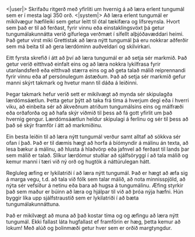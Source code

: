 <|user|>
Skrifaðu ritgerð með yfirliti um hvernig á að læra erlent tungumál sem er í mesta lagi 350 orð.
<|system|>
Að læra erlent tungumál er mikilvægur hæfileiki sem getur leitt til ótal tækifæra og lífsreynsla. Hvort sem það er til að ferðast, fyrir vinnu eða einstaklingsvöxt þá getur tungumálakunnátta verið gífurlega verðmæt í sífellt alþjóðavæddari heimi. Það getur virst miki Grettistak að læra nýtt tungumál þá eru nokkrar aðferðir sem má beita til að gera lærdóminn auðveldari og skilvirkari.

Eitt fyrsta skrefið í átt að því að læra tungumál er að setja sér markmið. Það getur verið eitthvað einfalt eins og að læra nokkra lykilfrasa fyrir utanlandsferð eða eitthvað stærra eins og að geta talað málið reiprennandi fyrir vinnu eða af persónulegum ástæðum. Það að setja sér markmið gefur manni skýrt takmark og hvetur mann til dáða á leiðinni.

Þegar takmark hefur verið sett er mikilvægt að mynda sér skipulagða lærdómsáætlun. Þetta getur þýtt að taka frá tíma á hverjum degi eða í hverri viku, að einbeita sér að ákveðnum atriðum tungumálsins eins og málfræði eða orðaforða og að hafa skýr viðmið til þess að fá gott yfirlit um það hvernig gengur. Lærdómsáætlun heldur skipulagi á ferlinu og sér til þess að það sé skýr framför í átt að markmiðinu.

Ein besta leiðin til að læra nýtt tungumál verður samt alltaf að sökkva sér ofan í það. Það er til dæmis hægt að horfa á bíómyndir á málinu án texta, að lesa bækur á málinu, að hlusta á hlaðvörp eða jafnvel að ferðast til lands þar sem málið er talað. Slíkur lærdómur stuðlar að sjálfsöryggi í að tala málið og kemur manni í tæri við ný orð og hugtök á náttúrulegan hátt.

Regluleg æfing er lykilatriði í að læra nýtt tungumál. Það er hægt að æfa sig á marga vegu, t.d. að tala við fólk sem talar málið, að nota minnisspjöld, að nýta sér vefsíður á netinu eða bara að hugsa á tungumálinu. Æfing styrkir það sem maður er búinn að læra og hjálpar til við að þróa nýja hæfni. Hún byggir líka upp sjálfstraustið sem er lykilatriði í að bæta tungumálakunnáttuna.

Það er mikilvægt að muna að það kostar tíma og og æfingu að læra nýtt tungumál. Ekki fallast láta hugfallast ef framförin er hæg, þetta kemur að lokum! Með alúð og þolinmæði getur hver sem er orðið margtyngdur. 